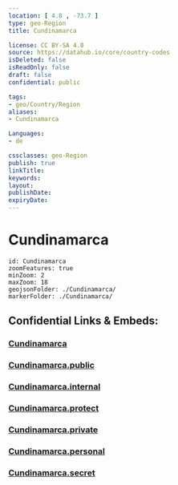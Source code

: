 ```yaml
---
location: [ 4.8 , -73.7 ] 
type: geo-Region
title: Cundinamarca

license: CC BY-SA 4.0
source: https://datahub.io/core/country-codes
isDeleted: false
isReadOnly: false
draft: false
confidential: public

tags:
- geo/Country/Region
aliases:
- Cundinamarca

Languages:
- de

cssclasses: geo-Region
publish: true
linkTitle: 
keywords: 
layout: 
publishDate: 
expiryDate: 
---
```


# Cundinamarca

```leaflet
id: Cundinamarca
zoomFeatures: true 
minZoom: 2 
maxZoom: 18
geojsonFolder: ./Cundinamarca/
markerFolder: ./Cundinamarca/
```


## Confidential Links & Embeds: 

### [Cundinamarca](/_Standards/Earth/Continent/America~South/Colombia/departments~Colombia/Cundinamarca.md) 

### [Cundinamarca.public](/_public/Earth/Continent/America~South/Colombia/departments~Colombia/Cundinamarca.public.md) 

### [Cundinamarca.internal](/_internal/Earth/Continent/America~South/Colombia/departments~Colombia/Cundinamarca.internal.md) 

### [Cundinamarca.protect](/_protect/Earth/Continent/America~South/Colombia/departments~Colombia/Cundinamarca.protect.md) 

### [Cundinamarca.private](/_private/Earth/Continent/America~South/Colombia/departments~Colombia/Cundinamarca.private.md) 

### [Cundinamarca.personal](/_personal/Earth/Continent/America~South/Colombia/departments~Colombia/Cundinamarca.personal.md) 

### [Cundinamarca.secret](/_secret/Earth/Continent/America~South/Colombia/departments~Colombia/Cundinamarca.secret.md)


